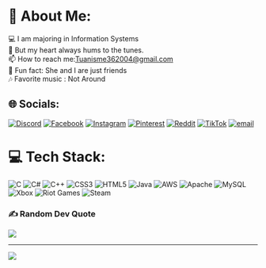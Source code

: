 # 💫 About Me:
 💻 I am majoring in Information Systems<br> 🎤 But my heart always hums to the tunes.<br> 📫 How to reach me:Tuanisme362004@gmail.com<br> 👾 Fun fact: She and I are just friends<br>🎶  Favorite music : Not Around


## 🌐 Socials:
[![Discord](https://img.shields.io/badge/Discord-%237289DA.svg?logo=discord&logoColor=white)](https://discord.gg/https://discord.gg/xdnhsTpgHV) [![Facebook](https://img.shields.io/badge/Facebook-%231877F2.svg?logo=Facebook&logoColor=white)](https://facebook.com/https://www.facebook.com/liltuan364) [![Instagram](https://img.shields.io/badge/Instagram-%23E4405F.svg?logo=Instagram&logoColor=white)](https://instagram.com/https://www.instagram.com/lnqtuan/https://www.pinterest.com/luongtuan362004/) [![Pinterest](https://img.shields.io/badge/Pinterest-%23E60023.svg?logo=Pinterest&logoColor=white)](https://pinterest.com/https://www.pinterest.com/luongtuan362004/https://www.facebook.com/liltuan364) [![Reddit](https://img.shields.io/badge/Reddit-%23FF4500.svg?logo=Reddit&logoColor=white)](https://reddit.com/user/https://www.reddit.com/user/Patient-Way-9728/) [![TikTok](https://img.shields.io/badge/TikTok-%23000000.svg?logo=TikTok&logoColor=white)](https://tiktok.com/@https://www.facebook.com/liltuan364https://www.tiktok.com/@lnqtuan) [![email](https://img.shields.io/badge/Email-D14836?logo=gmail&logoColor=white)](mailto:lnqtuan362004@gmail.com) 

# 💻 Tech Stack:
![C](https://img.shields.io/badge/c-%2300599C.svg?style=plastic&logo=c&logoColor=white) ![C#](https://img.shields.io/badge/c%23-%23239120.svg?style=plastic&logo=csharp&logoColor=white) ![C++](https://img.shields.io/badge/c++-%2300599C.svg?style=plastic&logo=c%2B%2B&logoColor=white) ![CSS3](https://img.shields.io/badge/css3-%231572B6.svg?style=plastic&logo=css3&logoColor=white) ![HTML5](https://img.shields.io/badge/html5-%23E34F26.svg?style=plastic&logo=html5&logoColor=white) ![Java](https://img.shields.io/badge/java-%23ED8B00.svg?style=plastic&logo=openjdk&logoColor=white) ![AWS](https://img.shields.io/badge/AWS-%23FF9900.svg?style=plastic&logo=amazon-aws&logoColor=white) ![Apache](https://img.shields.io/badge/apache-%23D42029.svg?style=plastic&logo=apache&logoColor=white) ![MySQL](https://img.shields.io/badge/mysql-4479A1.svg?style=plastic&logo=mysql&logoColor=white) ![Xbox](https://img.shields.io/badge/xbox-%23107C10.svg?style=plastic&logo=xbox&logoColor=white) ![Riot Games](https://img.shields.io/badge/riotgames-D32936.svg?style=plastic&logo=riotgames&logoColor=white) ![Steam](https://img.shields.io/badge/steam-%23000000.svg?style=plastic&logo=steam&logoColor=white)


### ✍️ Random Dev Quote
![](https://quotes-github-readme.vercel.app/api?type=horizontal&theme=radical)

---
[![](https://visitcount.itsvg.in/api?id=quoctuan364&icon=0&color=0)](https://visitcount.itsvg.in)

<!-- Proudly created with GPRM ( https://gprm.itsvg.in ) -->
